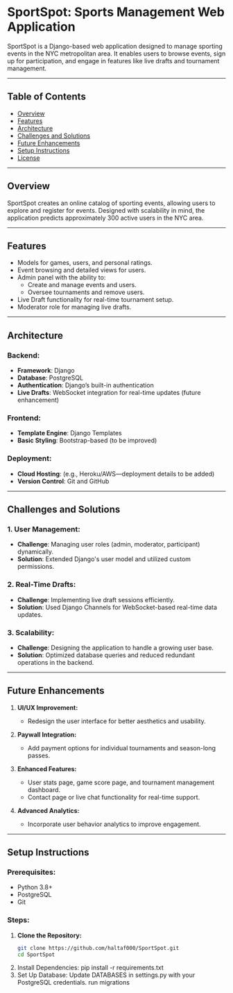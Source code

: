 # SportSpot: Sports Management Web Application

SportSpot is a Django-based web application designed to manage sporting events in the NYC metropolitan area. It enables users to browse events, sign up for participation, and engage in features like live drafts and tournament management.

---

## Table of Contents

- [Overview](#overview)
- [Features](#features)
- [Architecture](#architecture)
- [Challenges and Solutions](#challenges-and-solutions)
- [Future Enhancements](#future-enhancements)
- [Setup Instructions](#setup-instructions)
- [License](#license)

---

## Overview

SportSpot creates an online catalog of sporting events, allowing users to explore and register for events. Designed with scalability in mind, the application predicts approximately 300 active users in the NYC area. 

---

## Features

- Models for games, users, and personal ratings.
- Event browsing and detailed views for users.
- Admin panel with the ability to:
  - Create and manage events and users.
  - Oversee tournaments and remove users.
- Live Draft functionality for real-time tournament setup.
- Moderator role for managing live drafts.

---

## Architecture

### Backend:
- **Framework**: Django
- **Database**: PostgreSQL
- **Authentication**: Django’s built-in authentication
- **Live Drafts**: WebSocket integration for real-time updates (future enhancement)

### Frontend:
- **Template Engine**: Django Templates
- **Basic Styling**: Bootstrap-based (to be improved)

### Deployment:
- **Cloud Hosting**: (e.g., Heroku/AWS—deployment details to be added)
- **Version Control**: Git and GitHub

---

## Challenges and Solutions

### 1. **User Management:**
   - **Challenge**: Managing user roles (admin, moderator, participant) dynamically.
   - **Solution**: Extended Django's user model and utilized custom permissions.

### 2. **Real-Time Drafts:**
   - **Challenge**: Implementing live draft sessions efficiently.
   - **Solution**: Used Django Channels for WebSocket-based real-time data updates.

### 3. **Scalability:**
   - **Challenge**: Designing the application to handle a growing user base.
   - **Solution**: Optimized database queries and reduced redundant operations in the backend.

---

## Future Enhancements

1. **UI/UX Improvement:**
   - Redesign the user interface for better aesthetics and usability.

2. **Paywall Integration:**
   - Add payment options for individual tournaments and season-long passes.

3. **Enhanced Features:**
   - User stats page, game score page, and tournament management dashboard.
   - Contact page or live chat functionality for real-time support.

4. **Advanced Analytics:**
   - Incorporate user behavior analytics to improve engagement.

---

## Setup Instructions

### Prerequisites:
- Python 3.8+
- PostgreSQL
- Git

### Steps:
1. **Clone the Repository:**
   ```bash
   git clone https://github.com/haltaf000/SportSpot.git
   cd SportSpot
2. Install Dependencies:
   pip install -r requirements.txt
3. Set Up Database:
   Update DATABASES in settings.py with your PostgreSQL credentials.
   run migrations
   

